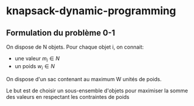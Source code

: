 # knapsack-dynamic-programming


## Formulation du problème 0-1
On dispose de N objets. Pour chaque objet i, on connait:
- une valeur $m_i \in N$
- un poids $w_i \in N$

On dispose d'un sac contenant au maximum W unités de poids. 

Le but est de choisir un sous-ensemble d'objets pour maximiser la somme des valeurs en respectant les contraintes de poids
